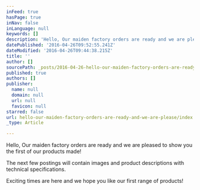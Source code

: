 ```yaml
---
inFeed: true
hasPage: true
inNav: false
inLanguage: null
keywords: []
description: 'Hello, Our maiden factory orders are ready and we are pleased to show you the first of our products made!'
datePublished: '2016-04-26T09:52:55.241Z'
dateModified: '2016-04-26T09:44:38.215Z'
title: ''
author: []
sourcePath: _posts/2016-04-26-hello-our-maiden-factory-orders-are-ready-and-we-are-please.md
published: true
authors: []
publisher:
  name: null
  domain: null
  url: null
  favicon: null
starred: false
url: hello-our-maiden-factory-orders-are-ready-and-we-are-please/index.html
_type: Article

---
```

Hello, Our maiden factory orders are ready and we are pleased to show you the first of our products made!

The next few postings will contain images and product descriptions with technical specifications.

Exciting times are here and we hope you like our first range of products!